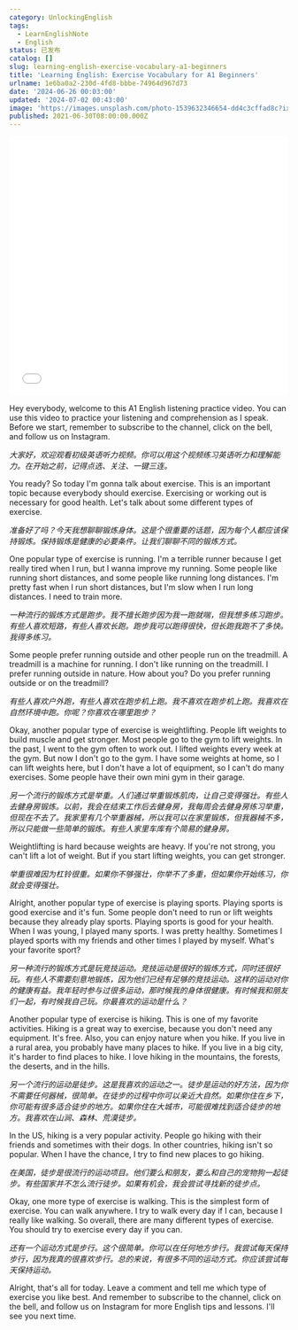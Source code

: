 ```yaml
---
category: UnlockingEnglish
tags:
  - LearnEnglishNote
  - English
status: 已发布
catalog: []
slug: learning-english-exercise-vocabulary-a1-beginners
title: 'Learning English: Exercise Vocabulary for A1 Beginners'
urlname: 1e6ba0a2-230d-4fd8-bbbe-74964d967d73
date: '2024-06-26 00:03:00'
updated: '2024-07-02 00:43:00'
image: 'https://images.unsplash.com/photo-1539632346654-dd4c3cffad8c?ixlib=rb-4.0.3&q=85&fm=jpg&crop=entropy&cs=srgb'
published: 2021-06-30T08:00:00.000Z
---
```


<iframe width="100%" height="468" src="//player.bilibili.com/player.html?bvid=BV1Bx421Q7nU&p=7" scrolling="no" border="0" frameborder="no" framespacing="0" allowfullscreen="true" muted="false"  danmaku="false"> </iframe>


Hey everybody, welcome to this A1 English listening practice video. You can use this video to practice your listening and comprehension as I speak. Before we start, remember to subscribe to the channel, click on the bell, and follow us on Instagram.


_大家好，欢迎观看初级英语听力视频。你可以用这个视频练习英语听力和理解能力。在开始之前，记得点选、关注、一键三连。_


You ready? So today I'm gonna talk about exercise. This is an important topic because everybody should exercise. Exercising or working out is necessary for good health. Let's talk about some different types of exercise.


_准备好了吗？今天我想聊聊锻炼身体。这是个很重要的话题，因为每个人都应该保持锻炼。保持锻炼是健康的必要条件。让我们聊聊不同的锻炼方式。_


One popular type of exercise is running. I'm a terrible runner because I get really tired when I run, but I wanna improve my running. Some people like running short distances, and some people like running long distances. I'm pretty fast when I run short distances, but I'm slow when I run long distances. I need to train more.


_一种流行的锻炼方式是跑步。我不擅长跑步因为我一跑就喘，但我想多练习跑步。有些人喜欢短路，有些人喜欢长跑。跑步我可以跑得很快，但长跑我跑不了多快。我得多练习。_


Some people prefer running outside and other people run on the treadmill. A treadmill is a machine for running. I don't like running on the treadmill. I prefer running outside in nature. How about you? Do you prefer running outside or on the treadmill?


_有些人喜欢户外跑，有些人喜欢在跑步机上跑。我不喜欢在跑步机上跑。我喜欢在自然环境中跑。你呢？你喜欢在哪里跑步？_


Okay, another popular type of exercise is weightlifting. People lift weights to build muscle and get stronger. Most people go to the gym to lift weights. In the past, I went to the gym often to work out. I lifted weights every week at the gym. But now I don't go to the gym. I have some weights at home, so I can lift weights here, but I don't have a lot of equipment, so I can't do many exercises. Some people have their own mini gym in their garage.


_另一个流行的锻炼方式是举重。人们通过举重锻炼肌肉，让自己变得强壮。有些人去健身房锻炼。以前，我会在结束工作后去健身房，我每周会去健身房练习举重，但现在不去了。我家里有几个举重器械，所以我可以在家里锻炼，但我器械不多，所以只能做一些简单的锻炼。有些人家里车库有个简易的健身房。_


Weightlifting is hard because weights are heavy. If you're not strong, you can't lift a lot of weight. But if you start lifting weights, you can get stronger.


_举重很难因为杠铃很重。如果你不够强壮，你举不了多重，但如果你开始练习，你就会变得强壮。_


Alright, another popular type of exercise is playing sports. Playing sports is good exercise and it's fun. Some people don't need to run or lift weights because they already play sports. Playing sports is good for your health. When I was young, I played many sports. I was pretty healthy. Sometimes I played sports with my friends and other times I played by myself. What's your favorite sport?


_另一种流行的锻炼方式是玩竞技运动。竞技运动是很好的锻炼方式，同时还很好玩。有些人不需要刻意地锻炼，因为他们已经有足够的竞技运动。这样的运动对你的健康有益。我年轻时参与过很多运动，那时候我的身体很健康。有时候我和朋友们一起，有时候我自己玩。你最喜欢的运动是什么？_


Another popular type of exercise is hiking. This is one of my favorite activities. Hiking is a great way to exercise, because you don't need any equipment. It's free. Also, you can enjoy nature when you hike. If you live in a rural area, you probably have many places to hike. If you live in a big city, it's harder to find places to hike. I love hiking in the mountains, the forests, the deserts, and in the hills.


_另一个流行的运动是徒步。这是我喜欢的运动之一。徒步是运动的好方法，因为你不需要任何器械，很简单。在徒步的过程中你可以亲近大自然。如果你住在乡下，你可能有很多适合徒步的地方。如果你住在大城市，可能很难找到适合徒步的地方。我喜欢在山涧、森林、荒漠徒步。_


In the US, hiking is a very popular activity. People go hiking with their friends and sometimes with their dogs. In other countries, hiking isn't so popular. When I have the chance, I try to find new places to go hiking.


_在美国，徒步是很流行的运动项目。他们要么和朋友，要么和自己的宠物狗一起徒步。有些国家并不怎么流行徒步。如果有机会，我会尝试寻找新的徒步点。_


Okay, one more type of exercise is walking. This is the simplest form of exercise. You can walk anywhere. I try to walk every day if I can, because I really like walking. So overall, there are many different types of exercise. You should try to exercise every day if you can.


_还有一个运动方式是步行。这个很简单。你可以在任何地方步行。我尝试每天保持步行，因为我真的很喜欢步行。总的来说，有很多不同的运动方式。你应该尝试每天保持运动。_


Alright, that's all for today. Leave a comment and tell me which type of exercise you like best. And remember to subscribe to the channel, click on the bell, and follow us on Instagram for more English tips and lessons. I'll see you next time.

